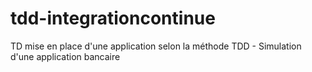 # tdd-integrationcontinue
TD mise en place d'une application selon la méthode TDD - Simulation d'une application bancaire
